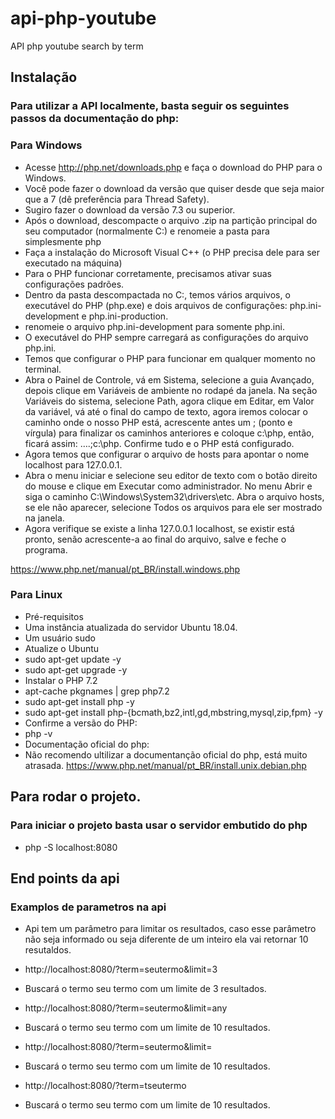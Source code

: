 # api-php-youtube
API php youtube search by term

## Instalação

### Para utilizar a API localmente, basta seguir os seguintes passos da documentação do php:

### Para Windows

- Acesse http://php.net/downloads.php e faça o download do PHP para o Windows.
- Você pode fazer o download da versão que quiser desde que seja maior que a 7 (dê preferência para Thread Safety).
- Sugiro fazer o download da versão 7.3 ou superior.
- Após o download, descompacte o arquivo .zip na partição principal do seu computador (normalmente C:) e renomeie a pasta para simplesmente php
- Faça a instalação do Microsoft Visual C++ (o PHP precisa dele para ser executado na máquina)
- Para o PHP funcionar corretamente, precisamos ativar suas configurações padrões.
- Dentro da pasta descompactada no C:, temos vários arquivos, o executável do PHP (php.exe) e dois arquivos de configurações: php.ini-development e php.ini-production.
- renomeie o arquivo php.ini-development para somente php.ini.
- O executável do PHP sempre carregará as configurações do arquivo php.ini.
- Temos que configurar o PHP para funcionar em qualquer momento no terminal.
- Abra o Painel de Controle, vá em Sistema, selecione a guia Avançado, depois clique em Variáveis de ambiente no rodapé da janela. Na seção Variáveis do sistema, selecione Path, agora clique em Editar, em Valor da variável, vá até o final do campo de texto, agora iremos colocar o caminho onde o nosso PHP está, acrescente antes um ; (ponto e vírgula) para finalizar os caminhos anteriores e coloque c:\php, então, ficará assim: ….;c:\php. Confirme tudo e o PHP está configurado.
- Agora temos que configurar o arquivo de hosts para apontar o nome localhost para 127.0.0.1.
- Abra o menu iniciar e selecione seu editor de texto com o botão direito do mouse e clique em Executar como administrador. No menu Abrir e siga o caminho C:\Windows\System32\drivers\etc. Abra o arquivo hosts, se ele não aparecer, selecione Todos os arquivos para ele ser mostrado na janela.
- Agora verifique se existe a linha 127.0.0.1 localhost, se existir está pronto, senão acrescente-a ao final do arquivo, salve e feche o programa.

https://www.php.net/manual/pt_BR/install.windows.php

### Para Linux

- Pré-requisitos
- Uma instância atualizada do servidor Ubuntu 18.04.
- Um usuário sudo
- Atualize o Ubuntu
- sudo apt-get update -y
- sudo apt-get upgrade -y
- Instalar o PHP 7.2
- apt-cache pkgnames | grep php7.2
- sudo apt-get install php -y
- sudo apt-get install php-{bcmath,bz2,intl,gd,mbstring,mysql,zip,fpm} -y
- Confirme a versão do PHP:
- php -v
- Documentação oficial do php:
- Não recomendo ultilizar a documentanção oficial do php, está muito atrasada.
https://www.php.net/manual/pt_BR/install.unix.debian.php


## Para rodar o projeto.

### Para iniciar o projeto basta usar o servidor embutido do php

- php -S localhost:8080

## End points da api

### Examplos de parametros na api

- Api tem um parâmetro para limitar os resultados, caso esse parâmetro não seja informado ou seja diferente de um inteiro ela vai retornar 10 resutaldos.
- http://localhost:8080/?term=seutermo&limit=3
- Buscará o termo seu termo com um limite de 3 resultados.

- http://localhost:8080/?term=seutermo&limit=any
- Buscará o termo seu termo com um limite de 10 resultados.

- http://localhost:8080/?term=seutermo&limit=
- Buscará o termo seu termo com um limite de 10 resultados.

- http://localhost:8080/?term=tseutermo
- Buscará o termo seu termo com um limite de 10 resultados.